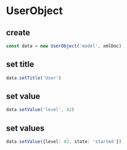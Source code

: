 # UserObject

## create

```ts
const data = new UserObject('model', xmlDoc)
```

## set title

```ts
data.setTitle('User')
```

## set value

```ts
data.setValue('level', 42)
```

## set values

```ts
data.setValue({level: 42, state: 'started'})
```
